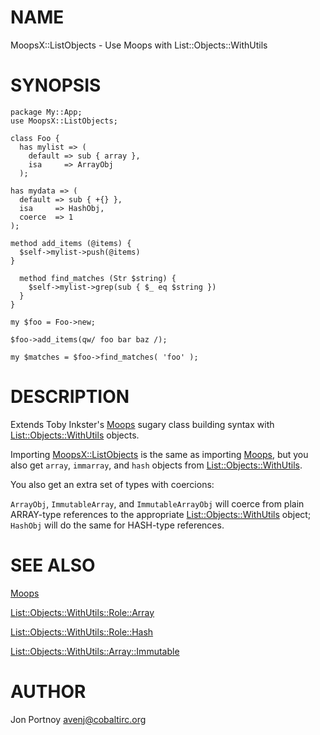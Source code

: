 # NAME

MoopsX::ListObjects - Use Moops with List::Objects::WithUtils

# SYNOPSIS

    package My::App;
    use MoopsX::ListObjects;

    class Foo {
      has mylist => ( 
        default => sub { array }, 
        isa     => ArrayObj
      );

    has mydata => ( 
      default => sub { +{} },
      isa     => HashObj,
      coerce  => 1
    );

    method add_items (@items) {
      $self->mylist->push(@items)
    }

      method find_matches (Str $string) {
        $self->mylist->grep(sub { $_ eq $string })
      }
    }

    my $foo = Foo->new;

    $foo->add_items(qw/ foo bar baz /);

    my $matches = $foo->find_matches( 'foo' );

# DESCRIPTION

Extends Toby Inkster's [Moops](http://search.cpan.org/perldoc?Moops) sugary class building syntax with
[List::Objects::WithUtils](http://search.cpan.org/perldoc?List::Objects::WithUtils) objects.

Importing [MoopsX::ListObjects](http://search.cpan.org/perldoc?MoopsX::ListObjects) is the same as importing [Moops](http://search.cpan.org/perldoc?Moops), but you
also get `array`, `immarray`, and `hash` objects from
[List::Objects::WithUtils](http://search.cpan.org/perldoc?List::Objects::WithUtils).

You also get an extra set of types with coercions:

`ArrayObj`, `ImmutableArray`, and `ImmutableArrayObj` will coerce from
plain ARRAY-type references to the appropriate [List::Objects::WithUtils](http://search.cpan.org/perldoc?List::Objects::WithUtils)
object; `HashObj` will do the same for HASH-type references.

# SEE ALSO

[Moops](http://search.cpan.org/perldoc?Moops)

[List::Objects::WithUtils::Role::Array](http://search.cpan.org/perldoc?List::Objects::WithUtils::Role::Array)

[List::Objects::WithUtils::Role::Hash](http://search.cpan.org/perldoc?List::Objects::WithUtils::Role::Hash)

[List::Objects::WithUtils::Array::Immutable](http://search.cpan.org/perldoc?List::Objects::WithUtils::Array::Immutable)

# AUTHOR

Jon Portnoy <avenj@cobaltirc.org>
